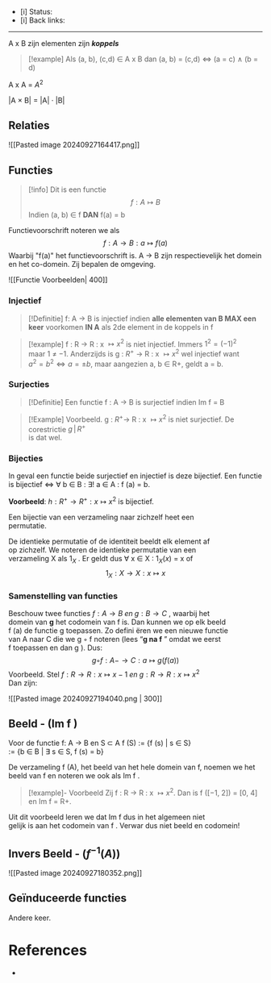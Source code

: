 - [i] Status: 
- [i] Back links: 
___
A x B zijn elementen zijn ***koppels***

> [!example]
> Als (a, b), (c,d) $\in$ A x B dan
> (a, b) = (c,d) $\iff$ (a = c) $\land$ (b = d)

A x A = $A^2$

|A × B| = |A| · |B|

## Relaties
![[Pasted image 20240927164417.png]]


## Functies

> [!info]
Dit is een functie
> $$f : A \mapsto B $$
> Indien (a, b) $\in$ f **DAN**  f(a) = b

Functievoorschrift noteren we als
$$f: A\to B : a \mapsto f(a)$$
Waarbij "f(a)" het functievoorschrift is. A $\to$ B zijn respectievelijk het domein en het co-domein. Zij bepalen de omgeving.

![[Functie Voorbeelden| 400]]

### Injectief

> [!Definitie]
> f: A $\to$ B is injectief indien **alle elementen van B MAX een keer** voorkomen **IN A**
> als 2de element in de koppels in f

>[!example]
>f : R $\to$ R : x $\mapsto x^2$ is niet injectief. Immers $1^2 = (−1)^2$  
maar 1 $\not =$ −1. Anderzijds is g : $R^+$ $\to$ R : x $\mapsto x^2$ wel injectief want  
$a^2 = b^2 \iff a = ±b$, maar aangezien a, b ∈ R+, geldt a = b.

### Surjecties

> [!Definitie]
> Een functie f : A $\to$ B is surjectief indien Im f = B

> [!Example]
> Voorbeeld. g : $R^+ \to$ R : x $\mapsto x^2$ is niet surjectief. De corestrictie $g \,|\,R^+$  
> is dat wel.
> 

### Bijecties

In geval een functie beide surjectief en injectief is deze bijectief.
Een functie is bijectief $\iff$ ∀ b ∈ B : ∃! a ∈ A : f (a) = b.

**Voorbeeld**:  $h : R^+ \to R^+ : x \mapsto x^2$ is bijectief.

Een bijectie van een verzameling naar zichzelf heet een  
permutatie.

De identieke permutatie of de identiteit beeldt elk element af  
op zichzelf. We noteren de identieke permutatie van een  
verzameling X als $1_X$ . Er geldt dus ∀ x ∈ X : $1_X(x)$ = x of  
$$1_X : X \to X : x \mapsto x$$
### Samenstelling van functies

Beschouw twee functies $f : A \to B \; en \; g : B \to C$ , waarbij het  
domein van **g** het codomein van f is. Dan kunnen we op elk beeld  
f (a) de functie g toepassen. Zo defini ̈eren we een nieuwe functie  
van A naar C die we g ◦ f noteren (lees “**g na f** ” omdat we eerst  
f toepassen en dan g ). Dus: $$g ◦ f : A −→ C : a \mapsto g (f (a))$$
Voorbeeld. Stel $f : R \to R : x \mapsto x − 1 \; en \; g : R \to R : x \mapsto x^2$  
Dan zijn: 

 ![[Pasted image 20240927194040.png | 300]]

## Beeld - (**Im f** )

Voor de functie f: A $\to$ B en S $\subset$ A
f (S) := {f (s) | s ∈ S}  
    := {b ∈ B | ∃ s ∈ S, f (s) = b}  
    
De verzameling f (A), het beeld van het hele domein van f, noemen we het beeld van f en noteren we ook als Im f .  
>[!example]- Voorbeeld
Zij f : R $\to$ R : x $\mapsto x^2$. 
Dan is f ([−1, 2]) = [0, 4] en Im f = R+.
>
Uit dit voorbeeld leren we dat Im f dus in het algemeen niet  
gelijk is aan het codomein van f . Verwar dus niet beeld en codomein!

## Invers Beeld - ($f^{-1}(A)$)
![[Pasted image 20240927180352.png]]

## Geïnduceerde functies

Andere keer.


# References
- 